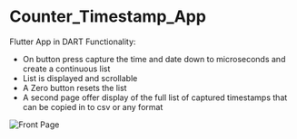 # Counter_Timestamp_App
Flutter App in DART 
Functionality: 
- On button press capture the time and date down to microseconds and create a continuous list
- List is displayed and scrollable
- A Zero button resets the list
- A second page offer display of the full list of captured timestamps that can be copied in to csv or any format 

![Front Page](‪C:\Users\mehne\Downloads\Front_page.png)
